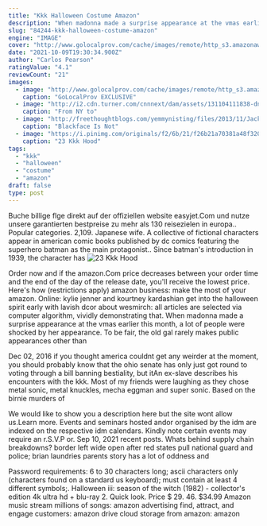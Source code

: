 ```yaml
---
title: "Kkk Halloween Costume Amazon"
description: "When madonna made a surprise appearance at the vmas earlier this month, a lot of people were shocked by her appearance. To be fair, the old gal rarely makes public appearances other than"
slug: "84244-kkk-halloween-costume-amazon"
engine: "IMAGE"
cover: "http://www.golocalprov.com/cache/images/remote/http_s3.amazonaws.com/images.golocalprov.com/KKK_WOO_360_545.png"
date: "2021-10-09T19:30:34.900Z"
author: "Carlos Pearson"
ratingValue: "4.1"
reviewCount: "21"
images:
  - image: "http://www.golocalprov.com/cache/images/remote/http_s3.amazonaws.com/images.golocalprov.com/KKK_WOO_360_545.png"
    caption: "GoLocalProv EXCLUSIVE"
  - image: "http://i2.cdn.turner.com/cnnnext/dam/assets/131104111838-dnt-kkk-halloween-costume-controversy-00012610-story-top.jpg"
    caption: "From NY to"
  - image: "http://freethoughtblogs.com/yemmynisting/files/2013/11/Jackson-black-KKK.jpg"
    caption: "Blackface Is Not"
  - image: "https://i.pinimg.com/originals/f2/6b/21/f26b21a70381a48f3204744a8a3507ab.jpg"
    caption: "23 Kkk Hood"
tags:
  - "kkk"
  - "halloween"
  - "costume"
  - "amazon"
draft: false
type: post
---
```


Buche billige flge direkt auf der offiziellen website easyjet.Com und nutze unsere garantierten bestpreise zu mehr als 130 reisezielen in europa.. Popular categories. 2,109. Japanese wife. A collective of fictional characters appear in american comic books published by dc comics featuring the superhero batman as the main protagonist.. Since batman's introduction in 1939, the character has
![23 Kkk Hood](https://i.pinimg.com/originals/f2/6b/21/f26b21a70381a48f3204744a8a3507ab.jpg "23 Kkk Hood")

Order now and if the amazon.Com price decreases between your order time and the end of the day of the release date, you&#39;ll receive the lowest price. Here&#39;s how (restrictions apply) amazon business: make the most of your amazon. Online: kylie jenner and kourtney kardashian get into the halloween spirit early with lavish dcor about wesmirch: all articles are selected via computer algorithm, vividly demonstrating that. When madonna made a surprise appearance at the vmas earlier this month, a lot of people were shocked by her appearance. To be fair, the old gal rarely makes public appearances other than
<!--inArticleAds-->

<!--galleryOne-->

Dec 02, 2016 if you thought america couldnt get any weirder at the moment, you should probably know that the ohio senate has only just got round to voting through a bill banning bestiality, but itAn ex-slave describes his encounters with the kkk. Most of my friends were laughing as they chose metal sonic, metal knuckles, mecha eggman and super sonic. Based on the birnie murders of
<!--inArticleAds-->

<!--galleryTwo-->

We would like to show you a description here but the site wont allow us.Learn more. Events and seminars hosted andor organised by the idm are indexed on the respective idm calendars. Kindly note certain events may require an r.S.V.P or. Sep 10, 2021 recent posts. Whats behind supply chain breakdowns? border left wide open after red states pull national guard and police; brian laundries parents story has a lot of oddness and
<!--galleryThree-->

Password requirements: 6 to 30 characters long; ascii characters only (characters found on a standard us keyboard); must contain at least 4 different symbols;. Halloween iii: season of the witch (1982) - collector's edition 4k ultra hd + blu-ray 2. Quick look. Price $ 29. 46. $34.99  Amazon music stream millions of songs: amazon advertising find, attract, and engage customers: amazon drive cloud storage from amazon: amazon